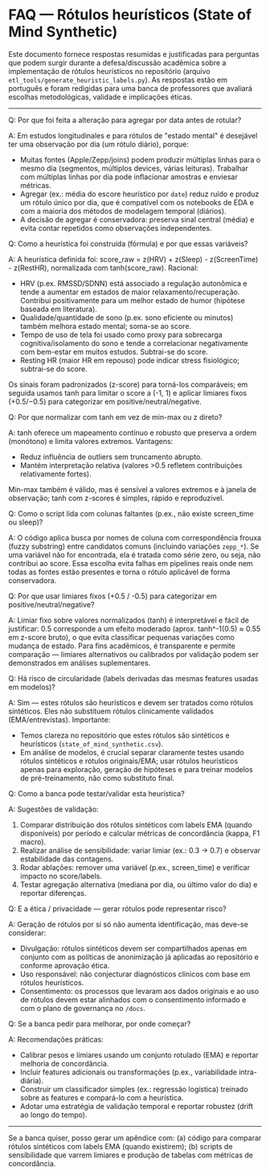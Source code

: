 # FAQ — Rótulos heurísticos (State of Mind Synthetic)

Este documento fornece respostas resumidas e justificadas para perguntas que podem surgir durante a defesa/discussão acadêmica sobre a implementação de rótulos heurísticos no repositório (arquivo `etl_tools/generate_heuristic_labels.py`). As respostas estão em português e foram redigidas para uma banca de professores que avaliará escolhas metodológicas, validade e implicações éticas.

---

Q: Por que foi feita a alteração para agregar por data antes de rotular?

A: Em estudos longitudinales e para rótulos de "estado mental" é desejável ter uma observação por dia (um rótulo diário), porque:

- Muitas fontes (Apple/Zepp/joins) podem produzir múltiplas linhas para o mesmo dia (segmentos, múltiplos devices, várias leituras). Trabalhar com múltiplas linhas por dia pode inflacionar amostras e enviesar métricas.
- Agregar (ex.: média do escore heurístico por `date`) reduz ruído e produz um rótulo único por dia, que é compatível com os notebooks de EDA e com a maioria dos métodos de modelagem temporal (diários).
- A decisão de agregar é conservadora: preserva sinal central (média) e evita contar repetidos como observações independentes.

Q: Como a heurística foi construída (fórmula) e por que essas variáveis?

A: A heurística definida foi: score_raw = z(HRV) + z(Sleep) - z(ScreenTime) - z(RestHR), normalizada com tanh(score_raw). Racional:

- HRV (p.ex. RMSSD/SDNN) está associado a regulação autonômica e tende a aumentar em estados de maior relaxamento/recuperação. Contribui positivamente para um melhor estado de humor (hipótese baseada em literatura).
- Qualidade/quantidade de sono (p.ex. sono eficiente ou minutos) também melhora estado mental; soma-se ao score.
- Tempo de uso de tela foi usado como proxy para sobrecarga cognitiva/isolamento do sono e tende a correlacionar negativamente com bem-estar em muitos estudos. Subtrai-se do score.
- Resting HR (maior HR em repouso) pode indicar stress fisiológico; subtrai-se do score.

Os sinais foram padronizados (z-score) para torná-los comparáveis; em seguida usamos tanh para limitar o score a (-1, 1) e aplicar limiares fixos (+0.5/−0.5) para categorizar em positive/neutral/negative.

Q: Por que normalizar com tanh em vez de min-max ou z direto?

A: tanh oferece um mapeamento contínuo e robusto que preserva a ordem (monótono) e limita valores extremos. Vantagens:

- Reduz influência de outliers sem truncamento abrupto.
- Mantém interpretação relativa (valores >0.5 refletem contribuições relativamente fortes).

Min-max também é válido, mas é sensível a valores extremos e à janela de observação; tanh com z-scores é simples, rápido e reproduzível.

Q: Como o script lida com colunas faltantes (p.ex., não existe screen_time ou sleep)?

A: O código aplica busca por nomes de coluna com correspondência frouxa (fuzzy substring) entre candidatos comuns (incluindo variações `zepp_*`). Se uma variável não for encontrada, ela é tratada como série zero, ou seja, não contribui ao score. Essa escolha evita falhas em pipelines reais onde nem todas as fontes estão presentes e torna o rótulo aplicável de forma conservadora.

Q: Por que usar limiares fixos (+0.5 / -0.5) para categorizar em positive/neutral/negative?

A: Limiar fixo sobre valores normalizados (tanh) é interpretável e fácil de justificar: 0.5 corresponde a um efeito moderado (aprox. tanh^-1(0.5) ≈ 0.55 em z-score bruto), o que evita classificar pequenas variações como mudança de estado. Para fins acadêmicos, é transparente e permite comparação — limiares alternativos ou calibrados por validação podem ser demonstrados em análises suplementares.

Q: Há risco de circularidade (labels derivadas das mesmas features usadas em modelos)?

A: Sim — estes rótulos são heurísticos e devem ser tratados como rótulos sintéticos. Eles não substituem rótulos clinicamente validados (EMA/entrevistas). Importante:

- Temos clareza no repositório que estes rótulos são sintéticos e heurísticos (`state_of_mind_synthetic.csv`).
- Em análise de modelos, é crucial separar claramente testes usando rótulos sintéticos e rótulos originais/EMA; usar rótulos heurísticos apenas para exploração, geração de hipóteses e para treinar modelos de pré-treinamento, não como substituto final.

Q: Como a banca pode testar/validar esta heurística?

A: Sugestões de validação:

1. Comparar distribuição dos rótulos sintéticos com labels EMA (quando disponíveis) por período e calcular métricas de concordância (kappa, F1 macro).
2. Realizar análise de sensibilidade: variar limiar (ex.: 0.3 → 0.7) e observar estabilidade das contagens.
3. Rodar ablações: remover uma variável (p.ex., screen_time) e verificar impacto no score/labels.
4. Testar agregação alternativa (mediana por dia, ou último valor do dia) e reportar diferenças.

Q: E a ética / privacidade — gerar rótulos pode representar risco?

A: Geração de rótulos por si só não aumenta identificação, mas deve-se considerar:

- Divulgação: rótulos sintéticos devem ser compartilhados apenas em conjunto com as políticas de anonimização já aplicadas ao repositório e conforme aprovação ética.
- Uso responsável: não conjecturar diagnósticos clínicos com base em rótulos heurísticos.
- Consentimento: os processos que levaram aos dados originais e ao uso de rótulos devem estar alinhados com o consentimento informado e com o plano de governança no `/docs`.

Q: Se a banca pedir para melhorar, por onde começar?

A: Recomendações práticas:

- Calibrar pesos e limiares usando um conjunto rotulado (EMA) e reportar melhoria de concordância.
- Incluir features adicionais ou transformações (p.ex., variabilidade intra-diária).
- Construir um classificador simples (ex.: regressão logística) treinado sobre as features e compará-lo com a heurística.
- Adotar uma estratégia de validação temporal e reportar robustez (drift ao longo do tempo).

---

Se a banca quiser, posso gerar um apêndice com: (a) código para comparar rótulos sintéticos com labels EMA (quando existirem); (b) scripts de sensibilidade que varrem limiares e produção de tabelas com métricas de concordância.
